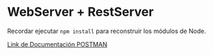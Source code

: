 # WebServer + RestServer

Recordar ejecutar `npm install` para reconstruir los módulos de Node.

[Link de Documentación POSTMAN](https://documenter.getpostman.com/view/16002323/VUjSFPV8)
